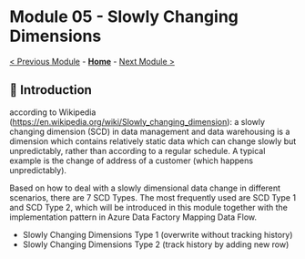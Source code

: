 # Module 05 - Slowly Changing Dimensions

[< Previous Module](../modules/module04.md) - **[Home](../README.md)** - [Next Module >](../modules/module05.md)

## :loudspeaker: Introduction

according to Wikipedia (https://en.wikipedia.org/wiki/Slowly_changing_dimension): a slowly changing dimension (SCD) in data management and data warehousing is a dimension which contains relatively static data which can change slowly but unpredictably, rather than according to a regular schedule. A typical example is the change of address of a customer (which happens unpredictably).

Based on how to deal with a slowly dimensional data change in different scenarios, there are 7 SCD Types. The most frequently used are SCD Type 1 and SCD Type 2, which will be introduced in this module together with the implementation pattern in Azure Data Factory Mapping Data Flow. 


* Slowly Changing Dimensions Type 1 (overwrite without tracking history)
* Slowly Changing Dimensions Type 2 (track history by adding new row)
